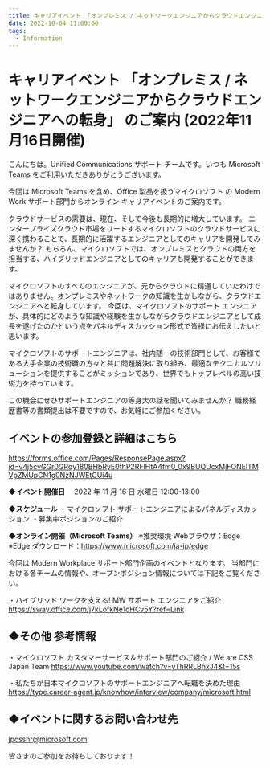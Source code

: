 ```yaml
---
title: キャリアイベント 「オンプレミス / ネットワークエンジニアからクラウドエンジニアへの転身」 のご案内 (2022年11月16日開催)
date: 2022-10-04 11:00:00
tags:
  - Information
---
```


# キャリアイベント 「オンプレミス / ネットワークエンジニアからクラウドエンジニアへの転身」 のご案内 (2022年11月16日開催)

こんにちは。Unified Communications サポート チームです。いつも Microsoft Teams をご利用いただきありがとうございます。

今回は Microsoft Teams を含め、Office 製品を扱うマイクロソフト の Modern Work サポート部門からオンライン キャリアイベントのご案内です。

クラウドサービスの需要は、現在、そして今後も長期的に増大しています。
エンタープライズクラウド市場をリードするマイクロソフトのクラウドサービスに深く携わることで、長期的に活躍するエンジニアとしてのキャリアを開発してみませんか？
もちろん、マイクロソフトでは、オンプレミスとクラウドの両方を担当する、ハイブリッドエンジニアとしてのキャリアも開発することができます。

マイクロソフトのすべてのエンジニアが、元からクラウドに精通していたわけではありません。オンプレミスやネットワークの知識を生かしながら、クラウドエンジニアへと転身しています。
今回は、マイクロソフトのサポート エンジニアが、具体的にどのような知識や経験を生かしながらクラウドエンジニアとして成長を遂げたのかという点をパネルディスカッション形式で皆様にお伝えしたいと思います。

マイクロソフトのサポートエンジニアは、社内随一の技術部門として、お客様である大手企業の技術職の方々と共に問題解決に取り組み、最適なテクニカルソリューションを提供することがミッションであり、世界でもトップレベルの高い技術力を持っています。

この機会にぜひサポートエンジニアの等身大の話を聞いてみませんか？ 
職務経歴書等の書類提出は不要ですので、お気軽にご参加ください。


## イベントの参加登録と詳細はこちら
https://forms.office.com/Pages/ResponsePage.aspx?id=v4j5cvGGr0GRqy180BHbRyE0thP2RFlHtA4fm0_0x9BUQUcxMjFONElTMVpZMUpCN1g0NzNJWEtCUi4u


**◆イベント開催日**
　2022 年 11 月 16 日 水曜日 12:00-13:00

**◆スケジュール**
・マイクロソフト サポートエンジニアによるパネルディスカッション
・募集中ポジションのご紹介

**◆オンライン開催（Microsoft Teams）**
※推奨環境
Webブラウザ：Edge
※Edge ダウンロード：https://www.microsoft.com/ja-jp/edge

今回は Modern Workplace サポート部門企画のイベントとなります。
当部門における各チームの情報や、オープンポジション情報については下記をご覧ください。

・ハイブリッド ワークを支える! MW サポート エンジニアをご紹介
https://sway.office.com/j7kLofkNe1dHCv5Y?ref=Link

## ◆その他 参考情報
・マイクロソフト カスタマーサービス＆サポート部門のご紹介 / We are CSS Japan Team
https://www.youtube.com/watch?v=yThRRLBnxJ4&t=15s

・私たちが日本マイクロソフトのサポートエンジニアへ転職を決めた理由
https://type.career-agent.jp/knowhow/interview/company/microsoft.html

## ◆イベントに関するお問い合わせ先
jpcsshr@microsoft.com

皆さまのご参加をお待ちしております！

<br />
  